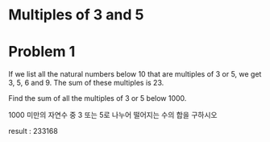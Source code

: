 # Multiples of 3 and 5
   
# Problem 1
If we list all the natural numbers below 10 that are multiples of 3 or 5, we get 3, 5, 6 and 9. The sum of these multiples is 23.

Find the sum of all the multiples of 3 or 5 below 1000.

1000 미만의 자연수 중 3 또는 5로 나누어 떨어지는 수의 합을 구하시오

result : 233168
